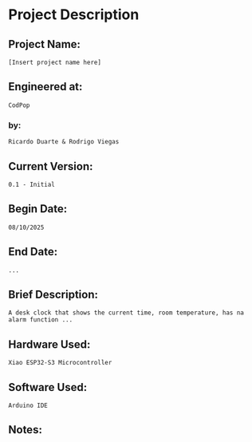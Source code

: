 # Project Description

## Project Name:
	[Insert project name here]

## Engineered at: 
	CodPop

### by: 
	Ricardo Duarte & Rodrigo Viegas

## Current Version: 
	0.1 - Initial

## Begin Date:
	08/10/2025

## End Date:
	...

## Brief Description:
	A desk clock that shows the current time, room temperature, has na alarm function ...

## Hardware Used:
	Xiao ESP32-S3 Microcontroller

## Software Used:
	Arduino IDE

## Notes: